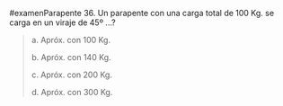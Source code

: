 #examenParapente 
36. Un parapente con una carga total de 100 Kg. se
carga en un viraje de 45º ...?

> a. Apróx. con 100 Kg.
> 
> b. Apróx. con 140 Kg.
> 
> c. Apróx. con 200 Kg.
> 
> d. Apróx. con 300 Kg.